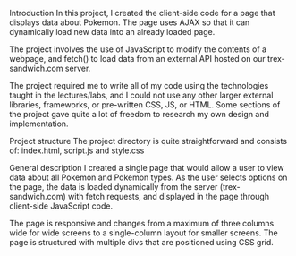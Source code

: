 Introduction
In this project, I created the client-side code for a page that displays data about Pokemon. The page uses AJAX so that it can dynamically load new data into an already loaded page.

The project involves the use of JavaScript to modify the contents of a webpage, and fetch() to load data from an external API hosted on our trex-sandwich.com server.

The project required me to write all of my code using the technologies taught in the lectures/labs, and I could not use any other larger external libraries, frameworks, or pre-written CSS, JS, or HTML. Some sections of the project gave quite a lot of freedom to research my own design and implementation.

Project structure
The project directory is quite straightforward and consists of:
index.html, script.js and style.css

General description
I created a single page that would allow a user to view data about all Pokemon and Pokemon types. As the user selects options on the page, the data is loaded dynamically from the server (trex-sandwich.com) with fetch requests, and displayed in the page through client-side JavaScript code.

The page is responsive and changes from a maximum of three columns wide for wide screens to a single-column layout for smaller screens. The page is structured with multiple divs that are positioned using CSS grid.
